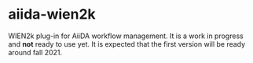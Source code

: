 # aiida-wien2k
WIEN2k plug-in for AiiDA workflow management. It is a work in progress and **not** ready to use yet. It is expected that the first version will be ready around fall 2021.
